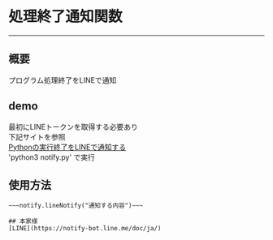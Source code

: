 # 処理終了通知関数  
______
## 概要  
プログラム処理終了をLINEで通知

## demo  
最初にLINEトークンを取得する必要あり  
下記サイトを参照  
[Pythonの実行終了をLINEで通知する](https://qiita.com/aoyahashizume/items/13848b013daa18f6461b)  
'python3 notify.py' で実行

## 使用方法  
~~~import notify~~~  
~~~notify.lineNotify("通知する内容")~~~  

## 本家様
[LINE](https://notify-bot.line.me/doc/ja/)

